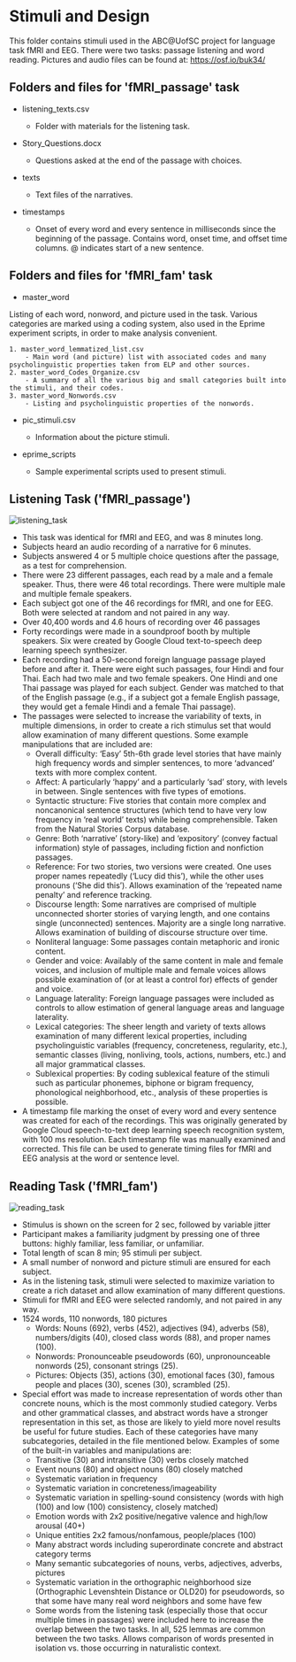 # Stimuli and Design

This folder contains stimuli used in the ABC@UofSC project for language task fMRI and EEG. There were two tasks: passage listening and word reading. Pictures and audio files can be found at: https://osf.io/buk34/

## Folders and files for 'fMRI_passage' task

- listening_texts.csv
    - Folder with materials for the listening task.

- Story_Questions.docx
    - Questions asked at the end of the passage with choices.

- texts
    - Text files of the narratives.

- timestamps
    - Onset of every word and every sentence in milliseconds since the beginning of the passage. Contains word, onset time, and offset time columns. @ indicates start of a new sentence.

## Folders and files for 'fMRI_fam' task

- master_word

Listing of each word, nonword, and picture used in the task. Various categories are marked using a coding system, also used in the Eprime experiment scripts, in order to make analysis convenient.

    1. master_word_lemmatized_list.csv
        - Main word (and picture) list with associated codes and many psycholinguistic properties taken from ELP and other sources.
    2. master_word_Codes_Organize.csv
        - A summary of all the various big and small categories built into the stimuli, and their codes.
    3. master_word_Nonwords.csv
        - Listing and psycholinguistic properties of the nonwords.

- pic_stimuli.csv
    - Information about the picture stimuli.

- eprime_scripts
    - Sample experimental scripts used to present stimuli.

## Listening Task ('fMRI_passage')

![listening_task](https://user-images.githubusercontent.com/64374486/80320249-5e70d400-87e3-11ea-969c-e7ac4af7fe7c.png)

-	This task was identical for fMRI and EEG, and was 8 minutes long.
-	Subjects heard an audio recording of a narrative for 6 minutes. 
-	Subjects answered 4 or 5 multiple choice questions after the passage, as a test for comprehension.
-	There were 23 different passages, each read by a male and a female speaker. Thus, there were 46 total recordings. There were multiple male and multiple female speakers.
-	Each subject got one of the 46 recordings for fMRI, and one for EEG. Both were selected at random and not paired in any way.
-	Over 40,400 words and 4.6 hours of recording over 46 passages
-	Forty recordings were made in a soundproof booth by multiple speakers. Six were created by Google Cloud text-to-speech deep learning speech synthesizer.
-	Each recording had a 50-second foreign language passage played before and after it. There were eight such passages, four Hindi and four Thai. Each had two male and two female speakers. One Hindi and one Thai passage was played for each subject. Gender was matched to that of the English passage (e.g., if a subject got a female English passage, they would get a female Hindi and a female Thai passage).
-	The passages were selected to increase the variability of texts, in multiple dimensions, in order to create a rich stimulus set that would allow examination of many different questions. Some example manipulations that are included are:
    - Overall difficulty: ‘Easy’ 5th-6th grade level stories that have mainly high frequency words and simpler sentences, to more ‘advanced’ texts with more complex content.
    - Affect: A particularly ‘happy’ and a particularly ‘sad’ story, with levels in between. Single sentences with five types of emotions.
    - Syntactic structure: Five stories that contain more complex and noncanonical sentence structures (which tend to have very low frequency in ‘real world’ texts) while being comprehensible. Taken from the Natural Stories Corpus database.
    - Genre: Both ‘narrative’ (story-like) and ‘expository’ (convey factual information) style of passages, including fiction and nonfiction passages.
    - Reference: For two stories, two versions were created. One uses proper names repeatedly (‘Lucy did this’), while the other uses pronouns (‘She did this’). Allows examination of   the ‘repeated name penalty’ and reference tracking.
    - Discourse length: Some narratives are comprised of multiple unconnected shorter stories of varying length, and one contains single (unconnected) sentences. Majority are a single long narrative. Allows examination of building of discourse structure over time.
    - Nonliteral language: Some passages contain metaphoric and ironic content.
    - Gender and voice: Availably of the same content in male and female voices, and inclusion of multiple male and female voices allows possible examination of (or at least a control for) effects of gender and voice.
    - Language laterality: Foreign language passages were included as controls to allow estimation of general language areas and language laterality. 
    - Lexical categories: The sheer length and variety of texts allows examination of many different lexical properties, including psycholinguistic variables (frequency, concreteness, regularity, etc.), semantic classes (living, nonliving, tools, actions, numbers, etc.) and all major grammatical classes.
    - Sublexical properties: By coding sublexical feature of the stimuli such as particular phonemes, biphone or bigram frequency, phonological neighborhood, etc., analysis of these properties is possible.
-	A timestamp file marking the onset of every word and every sentence was created for each of the recordings. This was originally generated by Google Cloud speech-to-text deep learning speech recognition system, with 100 ms resolution. Each timestamp file was manually examined and corrected. This file can be used to generate timing files for fMRI and EEG analysis at the word or sentence level.

## Reading Task ('fMRI_fam')

![reading_task](https://user-images.githubusercontent.com/64374486/80320360-fcfd3500-87e3-11ea-95fa-e717c05018cc.png)

-	Stimulus is shown on the screen for 2 sec, followed by variable jitter
-	Participant makes a familiarity judgment by pressing one of three buttons: highly familiar, less familiar, or unfamiliar.
-	Total length of scan 8 min; 95 stimuli per subject.
-	A small number of nonword and picture stimuli are ensured for each subject.
-	As in the listening task, stimuli were selected to maximize variation to create a rich dataset and allow examination of many different questions.
-	Stimuli for fMRI and EEG were selected randomly, and not paired in any way.
-	1524 words, 110 nonwords, 180 pictures
    - Words: Nouns (692), verbs (452), adjectives (94), adverbs (58), numbers/digits (40), closed class words (88), and proper names (100).
    - Nonwords: Pronounceable pseudowords (60), unpronounceable nonwords (25), consonant strings (25). 
    - Pictures: Objects (35), actions (30), emotional faces (30), famous people and places (30), scenes (30), scrambled (25).
-	Special effort was made to increase representation of words other than concrete nouns, which is the most commonly studied category. Verbs and other grammatical classes, and abstract words have a stronger representation in this set, as those are likely to yield more novel results be useful for future studies. Each of these categories have many subcategories, detailed in the file mentioned below. Examples of some of the built-in variables and manipulations are:
    - Transitive (30) and intransitive (30) verbs closely matched 
    - Event nouns (80) and object nouns (80) closely matched 
    - Systematic variation in frequency
    - Systematic variation in concreteness/imageability
    - Systematic variation in spelling-sound consistency (words with high (100) and low (100) consistency, closely matched)  
    - Emotion words with 2x2 positive/negative valence and high/low arousal (40+)
    - Unique entities 2x2 famous/nonfamous, people/places (100)
    - Many abstract words including superordinate concrete and abstract category terms
    - Many semantic subcategories of nouns, verbs, adjectives, adverbs, pictures
    - Systematic variation in the orthographic neighborhood size (Orthographic Levenshtein Distance or OLD20) for pseudowords, so that some have many real word neighbors and some have few
    - Some words from the listening task (especially those that occur multiple times in passages) were included here to increase the overlap between the two tasks. In all, 525 lemmas are common between the two tasks. Allows comparison of words presented in isolation vs. those occurring in naturalistic context.
